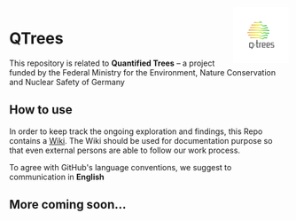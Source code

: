 
<img align="right" width="100" position="inline" src="sources/img/QtreesDefault.jpg">


# QTrees

This repository is related to **Quantified Trees** – a project funded by the Federal Ministry for the Environment, Nature Conservation and Nuclear Safety of Germany

## How to use

In order to keep track the ongoing exploration and findings, this Repo contains a [Wiki](https://github.com/technologiestiftung/qtrees-ai-data/wiki).
The Wiki should be used for documentation purpose so that even external persons are able to follow our work process.

To agree with GitHub's language conventions, we suggest to communication in **English**

## More coming soon...
